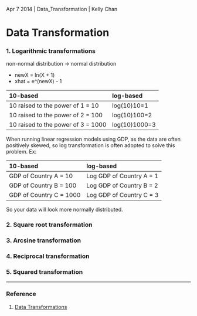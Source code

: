Apr 7 2014 | Data_Transformation | Kelly Chan
# Data Transformation

### 1. Logarithmic transformations

non-normal distribution -> normal distribution
- newX = ln(X + 1)
- xhat = e^(newX) - 1

| 10-based                           | log-based     |
|:-----------------------------------|:--------------|
| 10 raised to the power of 1 = 10   | log(10)10=1   |
| 10 raised to the power of 2 = 100  | log(10)100=2  |
| 10 raised to the power of 3 = 1000 | log(10)1000=3 |


When running linear regression models using GDP, as the data are often positively skewed, so log transformation is often adopted to solve this problem. Ex:

| 10-based                | log-based                |
|:------------------------|:-------------------------|
| GDP of Country A = 10   | Log GDP of Country A = 1 |
| GDP of Country B = 100  | Log GDP of Country B = 2 |
| GDP of Country C = 1000 | Log GDP of Country C = 3 |

So your data will look more normally distributed.

### 2. Square root transformation
### 3. Arcsine transformation
### 4. Reciprocal transformation
### 5. Squared transformation

--- 
### Reference
1. [Data Transformations](http://www.anselm.edu/homepage/jpitocch/transform/transforms.html)
